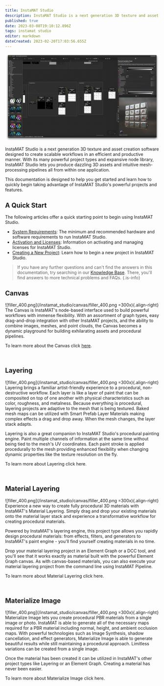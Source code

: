 ```yaml
---
title: InstaMAT Studio
description: InstaMAT Studio is a next generation 3D texture and asset creation software designed to create scalable workflows in an efficient and productive manner.
published: true
date: 2023-03-08T19:10:12.896Z
tags: instamat studio
editor: markdown
dateCreated: 2023-02-20T17:03:56.655Z
---
```


![instamat_studio_canvas_full_window.png](/instant_studio/general/instamat_studio_canvas_full_window.png)

InstaMAT Studio is a next generation 3D texture and asset creation software designed to create scalable workflows in an efficient and productive manner. With its many powerful project types and expansive node library, InstaMAT Studio lets you produce dazzling 3D assets and intuitive mesh-processing pipelines all from within one application.

This documentation is designed to help you get started and learn how to quickly begin taking advantage of InstaMAT Studio's powerful projects and features.

## A Quick Start

The following articles offer a quick starting point to begin using InstaMAT Studio.

- [System Requirements](/Products/InstaMAT_Studio/System_Requirements): The minimum and recommended hardware and software requirements to run InstaMAT Studio.
- <a href="">Activation and Licenses</a>: Information on activating and managing licenses for InstaMAT Studio.
- [Creating a New Project](/Products/InstaMAT_Studio/Creating_a_New_Project): Learn how to begin a new project in InstaMAT Studio.

>If you have any further questions and can't find the answers in this documentation, try searching in our [Knowledge Base](/KnowledgeBase). There, you'll find answers to more technical problems and FAQs.
{.is-info}


## Canvas

![filler_400.png](/instamat_studio/canvas/filler_400.png =300x){.align-right} The Canvas is InstaMAT's node-based interface used to build powerful workflows with immense flexibility. With an assortment of graph types, easy drag-and-drop integration with other InstaMAT projects, and the ability to combine images, meshes, and point clouds, the Canvas becomes a dynamic playground for building exhilarating assets and procedural pipelines.

To learn more about the Canvas click [here](/Products/InstaMAT_Studio/Canvas).

<br style="clear: right;"/>

## Layering

![filler_400.png](/instamat_studio/canvas/filler_400.png =300x){.align-right} Layering brings a familiar artist-friendly experience to a procedural, non-destructive workflow. Each layer is like a layer of paint that can be composited on top of one another with physical characteristics such as color, roughness, and metalness. Because everything is procedural, layering projects are adaptive to the mesh that is being textured. Baked mesh maps can be utilized with Smart Prefab Layer Materials making complex effects a drag and drop away. When the mesh changes, the layer stack adapts.

Layering is also a great companion to InstaMAT Studio's procedural painting engine. Paint multiple channels of information at the same time without being tied to the mesh's UV coordinates. Each paint stroke is applied procedurally to the mesh providing enhanced flexibility when changing dynamic properties like the texture resolution on the fly.

To learn more about Layering click here.

<br style="clear: right;"/>

## Material Layering

![filler_400.png](/instamat_studio/canvas/filler_400.png =300x){.align-right} Experience a new way to create fully procedural 3D materials with InstaMAT's Material Layering. Simply drag and drop your existing materials onto the material layer stack and experience a transformative workflow for creating procedural materials.

Powered by InstaMAT's layering engine, this project type allows you rapidly design procedural materials: from effects, filters, and generators to InstaMAT's paint engine - you'll find yourself creating materials in no time.

Drop your material layering project in an Element Graph or a DCC tool, and you'll see that it works exactly as material built with the powerful Element Graph canvas. As with canvas-based materials, you can also execute your material layering project from the command line using InstaMAT Pipeline.

To learn more about Material Layering click here.

<br style="clear: right;"/>

## Materialize Image

![filler_400.png](/instamat_studio/canvas/filler_400.png =300x){.align-right} Materialize Image lets you create procedural PBR materials from a single image or photo. InstaMAT is able to generate all of the necessary maps required for a PBR material including normal, height, and ambient occlusion maps. With powerful technologies such as Image Synthesis, shadow cancellation, and effect generators, Materialize Image is able to generate beautiful results while still maintaining a procedural approach. Limitless variations can be created from a single image.

Once the material has been created it can be utilized in InstaMAT's other project types like Layering or an Element Graph. Creating a material has never been easier.

To learn more about Materialize Image click here.

<br style="clear: right;"/>